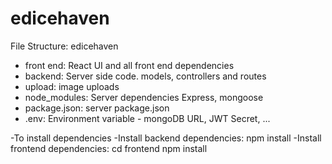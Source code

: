 # edicehaven

File Structure:
edicehaven
- front end: React UI and all front end dependencies
- backend: Server side code. models, controllers and routes
- upload: image uploads
- node_modules: Server dependencies Express, mongoose
- package.json: server package.json
- .env: Environment variable - mongoDB URL, JWT Secret, ...

-To install dependencies
-Install backend dependencies: npm install
-Install frontend dependencies: cd frontend npm install
